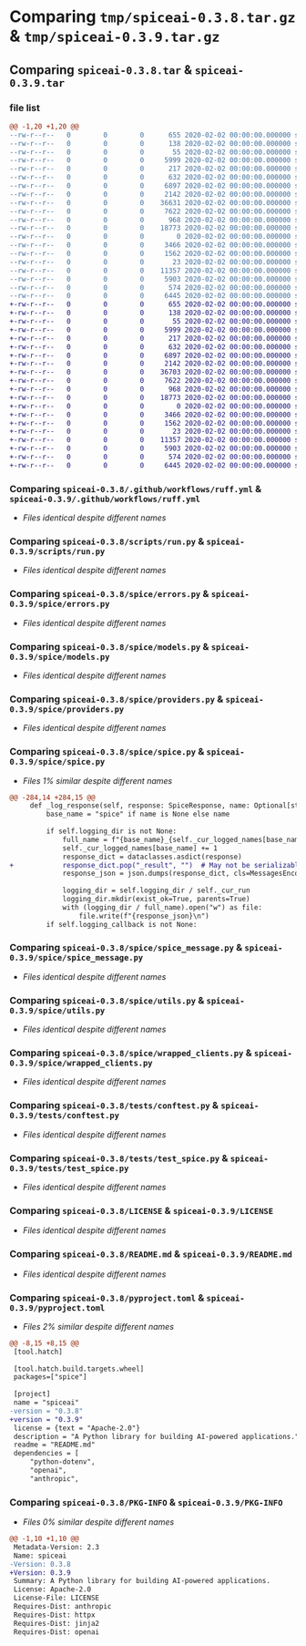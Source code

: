 # Comparing `tmp/spiceai-0.3.8.tar.gz` & `tmp/spiceai-0.3.9.tar.gz`

## Comparing `spiceai-0.3.8.tar` & `spiceai-0.3.9.tar`

### file list

```diff
@@ -1,20 +1,20 @@
--rw-r--r--   0        0        0      655 2020-02-02 00:00:00.000000 spiceai-0.3.8/.github/workflows/ruff.yml
--rw-r--r--   0        0        0      138 2020-02-02 00:00:00.000000 spiceai-0.3.8/scripts/mytoml.toml
--rw-r--r--   0        0        0       55 2020-02-02 00:00:00.000000 spiceai-0.3.8/scripts/prompt.txt
--rw-r--r--   0        0        0     5999 2020-02-02 00:00:00.000000 spiceai-0.3.8/scripts/run.py
--rw-r--r--   0        0        0      217 2020-02-02 00:00:00.000000 spiceai-0.3.8/spice/__init__.py
--rw-r--r--   0        0        0      632 2020-02-02 00:00:00.000000 spiceai-0.3.8/spice/errors.py
--rw-r--r--   0        0        0     6897 2020-02-02 00:00:00.000000 spiceai-0.3.8/spice/models.py
--rw-r--r--   0        0        0     2142 2020-02-02 00:00:00.000000 spiceai-0.3.8/spice/providers.py
--rw-r--r--   0        0        0    36631 2020-02-02 00:00:00.000000 spiceai-0.3.8/spice/spice.py
--rw-r--r--   0        0        0     7622 2020-02-02 00:00:00.000000 spiceai-0.3.8/spice/spice_message.py
--rw-r--r--   0        0        0      968 2020-02-02 00:00:00.000000 spiceai-0.3.8/spice/utils.py
--rw-r--r--   0        0        0    18773 2020-02-02 00:00:00.000000 spiceai-0.3.8/spice/wrapped_clients.py
--rw-r--r--   0        0        0        0 2020-02-02 00:00:00.000000 spiceai-0.3.8/tests/__init__.py
--rw-r--r--   0        0        0     3466 2020-02-02 00:00:00.000000 spiceai-0.3.8/tests/conftest.py
--rw-r--r--   0        0        0     1562 2020-02-02 00:00:00.000000 spiceai-0.3.8/tests/test_spice.py
--rw-r--r--   0        0        0       23 2020-02-02 00:00:00.000000 spiceai-0.3.8/.gitignore
--rw-r--r--   0        0        0    11357 2020-02-02 00:00:00.000000 spiceai-0.3.8/LICENSE
--rw-r--r--   0        0        0     5903 2020-02-02 00:00:00.000000 spiceai-0.3.8/README.md
--rw-r--r--   0        0        0      574 2020-02-02 00:00:00.000000 spiceai-0.3.8/pyproject.toml
--rw-r--r--   0        0        0     6445 2020-02-02 00:00:00.000000 spiceai-0.3.8/PKG-INFO
+-rw-r--r--   0        0        0      655 2020-02-02 00:00:00.000000 spiceai-0.3.9/.github/workflows/ruff.yml
+-rw-r--r--   0        0        0      138 2020-02-02 00:00:00.000000 spiceai-0.3.9/scripts/mytoml.toml
+-rw-r--r--   0        0        0       55 2020-02-02 00:00:00.000000 spiceai-0.3.9/scripts/prompt.txt
+-rw-r--r--   0        0        0     5999 2020-02-02 00:00:00.000000 spiceai-0.3.9/scripts/run.py
+-rw-r--r--   0        0        0      217 2020-02-02 00:00:00.000000 spiceai-0.3.9/spice/__init__.py
+-rw-r--r--   0        0        0      632 2020-02-02 00:00:00.000000 spiceai-0.3.9/spice/errors.py
+-rw-r--r--   0        0        0     6897 2020-02-02 00:00:00.000000 spiceai-0.3.9/spice/models.py
+-rw-r--r--   0        0        0     2142 2020-02-02 00:00:00.000000 spiceai-0.3.9/spice/providers.py
+-rw-r--r--   0        0        0    36703 2020-02-02 00:00:00.000000 spiceai-0.3.9/spice/spice.py
+-rw-r--r--   0        0        0     7622 2020-02-02 00:00:00.000000 spiceai-0.3.9/spice/spice_message.py
+-rw-r--r--   0        0        0      968 2020-02-02 00:00:00.000000 spiceai-0.3.9/spice/utils.py
+-rw-r--r--   0        0        0    18773 2020-02-02 00:00:00.000000 spiceai-0.3.9/spice/wrapped_clients.py
+-rw-r--r--   0        0        0        0 2020-02-02 00:00:00.000000 spiceai-0.3.9/tests/__init__.py
+-rw-r--r--   0        0        0     3466 2020-02-02 00:00:00.000000 spiceai-0.3.9/tests/conftest.py
+-rw-r--r--   0        0        0     1562 2020-02-02 00:00:00.000000 spiceai-0.3.9/tests/test_spice.py
+-rw-r--r--   0        0        0       23 2020-02-02 00:00:00.000000 spiceai-0.3.9/.gitignore
+-rw-r--r--   0        0        0    11357 2020-02-02 00:00:00.000000 spiceai-0.3.9/LICENSE
+-rw-r--r--   0        0        0     5903 2020-02-02 00:00:00.000000 spiceai-0.3.9/README.md
+-rw-r--r--   0        0        0      574 2020-02-02 00:00:00.000000 spiceai-0.3.9/pyproject.toml
+-rw-r--r--   0        0        0     6445 2020-02-02 00:00:00.000000 spiceai-0.3.9/PKG-INFO
```

### Comparing `spiceai-0.3.8/.github/workflows/ruff.yml` & `spiceai-0.3.9/.github/workflows/ruff.yml`

 * *Files identical despite different names*

### Comparing `spiceai-0.3.8/scripts/run.py` & `spiceai-0.3.9/scripts/run.py`

 * *Files identical despite different names*

### Comparing `spiceai-0.3.8/spice/errors.py` & `spiceai-0.3.9/spice/errors.py`

 * *Files identical despite different names*

### Comparing `spiceai-0.3.8/spice/models.py` & `spiceai-0.3.9/spice/models.py`

 * *Files identical despite different names*

### Comparing `spiceai-0.3.8/spice/providers.py` & `spiceai-0.3.9/spice/providers.py`

 * *Files identical despite different names*

### Comparing `spiceai-0.3.8/spice/spice.py` & `spiceai-0.3.9/spice/spice.py`

 * *Files 1% similar despite different names*

```diff
@@ -284,14 +284,15 @@
     def _log_response(self, response: SpiceResponse, name: Optional[str] = None):
         base_name = "spice" if name is None else name
 
         if self.logging_dir is not None:
             full_name = f"{base_name}_{self._cur_logged_names[base_name]}.json"
             self._cur_logged_names[base_name] += 1
             response_dict = dataclasses.asdict(response)
+            response_dict.pop("_result", "")  # May not be serializable
             response_json = json.dumps(response_dict, cls=MessagesEncoder)
 
             logging_dir = self.logging_dir / self._cur_run
             logging_dir.mkdir(exist_ok=True, parents=True)
             with (logging_dir / full_name).open("w") as file:
                 file.write(f"{response_json}\n")
         if self.logging_callback is not None:
```

### Comparing `spiceai-0.3.8/spice/spice_message.py` & `spiceai-0.3.9/spice/spice_message.py`

 * *Files identical despite different names*

### Comparing `spiceai-0.3.8/spice/utils.py` & `spiceai-0.3.9/spice/utils.py`

 * *Files identical despite different names*

### Comparing `spiceai-0.3.8/spice/wrapped_clients.py` & `spiceai-0.3.9/spice/wrapped_clients.py`

 * *Files identical despite different names*

### Comparing `spiceai-0.3.8/tests/conftest.py` & `spiceai-0.3.9/tests/conftest.py`

 * *Files identical despite different names*

### Comparing `spiceai-0.3.8/tests/test_spice.py` & `spiceai-0.3.9/tests/test_spice.py`

 * *Files identical despite different names*

### Comparing `spiceai-0.3.8/LICENSE` & `spiceai-0.3.9/LICENSE`

 * *Files identical despite different names*

### Comparing `spiceai-0.3.8/README.md` & `spiceai-0.3.9/README.md`

 * *Files identical despite different names*

### Comparing `spiceai-0.3.8/pyproject.toml` & `spiceai-0.3.9/pyproject.toml`

 * *Files 2% similar despite different names*

```diff
@@ -8,15 +8,15 @@
 [tool.hatch]
 
 [tool.hatch.build.targets.wheel]
 packages=["spice"]
 
 [project]
 name = "spiceai"
-version = "0.3.8"
+version = "0.3.9"
 license = {text = "Apache-2.0"}
 description = "A Python library for building AI-powered applications."
 readme = "README.md"
 dependencies = [
     "python-dotenv",
     "openai",
     "anthropic",
```

### Comparing `spiceai-0.3.8/PKG-INFO` & `spiceai-0.3.9/PKG-INFO`

 * *Files 0% similar despite different names*

```diff
@@ -1,10 +1,10 @@
 Metadata-Version: 2.3
 Name: spiceai
-Version: 0.3.8
+Version: 0.3.9
 Summary: A Python library for building AI-powered applications.
 License: Apache-2.0
 License-File: LICENSE
 Requires-Dist: anthropic
 Requires-Dist: httpx
 Requires-Dist: jinja2
 Requires-Dist: openai
```

